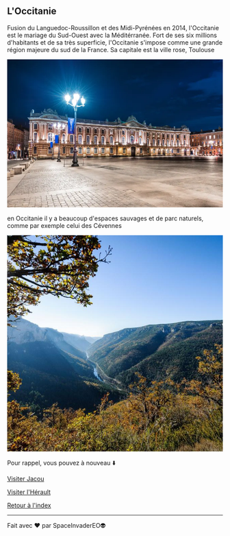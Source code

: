 ## L'Occitanie

Fusion du Languedoc-Roussillon et des Midi-Pyrénées en 2014, l'Occitanie est le mariage du Sud-Ouest avec la Méditérranée.
Fort de ses six millions d'habitants et de sa très superficie, l'Occitanie s'impose comme une grande région majeure du sud de la France. Sa capitale est la ville rose, Toulouse

![Toulouse](./place-du-capitole-toulouse.jpeg)

en Occitanie il y a beaucoup d'espaces sauvages et de parc naturels, comme par exemple celui des Cévennes

![Parc naturel des Cevennes](./parc-national-cevennes.jpeg)

Pour rappel, vous pouvez à nouveau ⬇️

[Visiter Jacou](./ma-ville.md)

[Visiter l'Hérault](./mon-departement.md)

[Retour à l'index](./index.md)

---

Fait avec ❤️ par SpaceInvaderEO👽